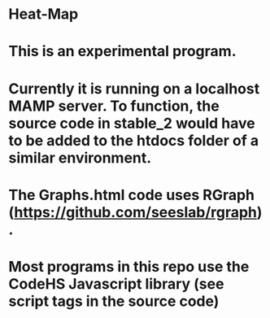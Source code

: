 # Heat-Map
# This is an experimental program.
# Currently it is running on a localhost MAMP server. To function, the source code in stable_2 would have to be added to the htdocs folder of a similar environment.
# The Graphs.html code uses RGraph (https://github.com/seeslab/rgraph).
# Most programs in this repo use the CodeHS Javascript library (see script tags in the source code) 
